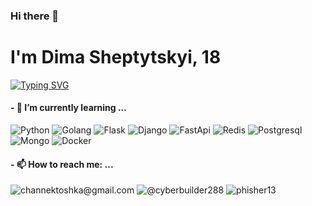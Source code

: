 ### Hi there 👋
# I'm Dima Sheptytskyi, 18
[![Typing SVG](https://readme-typing-svg.herokuapp.com?color=%2336BCF7&lines=Backend+developer)](https://git.io/typing-svg)

#### - 🌱 I’m currently learning ...
![Python](https://img.shields.io/badge/Python-3776AB?style=for-the-badge&logo=python&logoColor=white)
![Golang](https://img.shields.io/badge/Go-00ADD8?style=for-the-badge&logo=go&logoColor=white)
![Flask](https://img.shields.io/badge/Flask-000000?style=for-the-badge&logo=flask&logoColor=white)
![Django](https://img.shields.io/badge/django-487e65?style=for-the-badge&logo=django)
![FastApi](https://img.shields.io/badge/fastapi-316192?style=for-the-badge&logo=fastapi)
![Redis](https://img.shields.io/badge/redis-316192?style=for-the-badge&logo=redis)
![Postgresql](https://img.shields.io/badge/PostgreSQL-316192?style=for-the-badge&logo=postgresql)
![Mongo](https://img.shields.io/badge/mongodb-316192?style=for-the-badge&logo=mongodb)
![Docker](https://img.shields.io/badge/docker-316192?style=for-the-badge&logo=docker)



#### - 📫 How to reach me: ...
![channektoshka@gmail.com](https://img.shields.io/badge/Gmail-D14836?style=for-the-badge&logo=gmail&logoColor=white)
![@cyberbuilder288](https://img.shields.io/badge/Telegram-2CA5E0?style=for-the-badge&logo=cyberbuilder288&logoColor=white)
![phisher13](https://img.shields.io/badge/GitLab-330F63?style=for-the-badge&logo=gitlab&logoColor=white)

<!--
**phisher13/phisher13** is a ✨ _special_ ✨ repository because its `README.md` (this file) appears on your GitHub profile.

Here are some ideas to get you started:

- 🔭 I’m currently working on ...
- 🌱 I’m currently learning ...
- 👯 I’m looking to collaborate on ...
- 🤔 I’m looking for help with ...
- 💬 Ask me about ...
- 📫 How to reach me: ...
- 😄 Pronouns: ...
- ⚡ Fun fact: ...
-->
